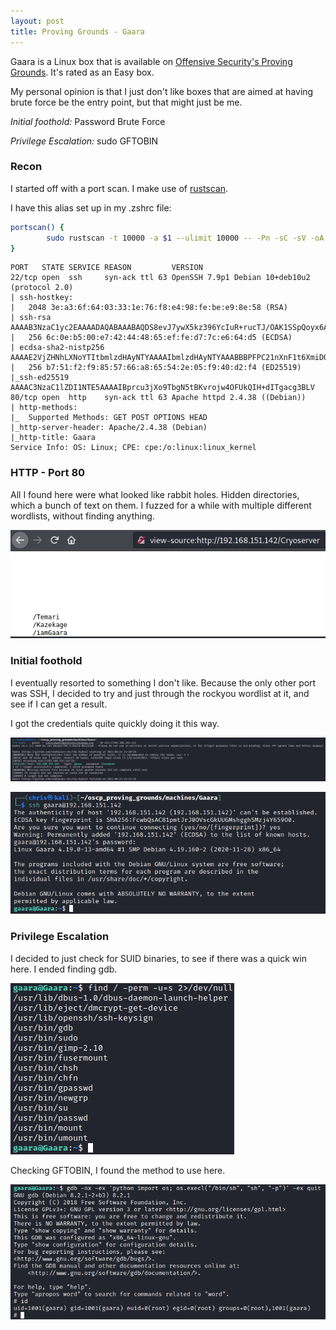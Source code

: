 ```yaml
---
layout: post
title: Proving Grounds - Gaara
---
```


Gaara is a Linux box that is available on [Offensive Security's Proving Grounds](https://www.offensive-security.com/labs/individual/).  It's rated as an Easy box.

My personal opinion is that I just don't like boxes that are aimed at having brute force be the entry point, but that might just be me.

*Initial foothold:*  Password Brute Force

*Privilege Escalation:* sudo GFTOBIN

### Recon

I started off with a port scan.  I make use of [rustscan](https://github.com/RustScan/RustScan).

I have this alias set up in my .zshrc file:

```bash
portscan() {
        sudo rustscan -t 10000 -a $1 --ulimit 10000 -- -Pn -sC -sV -oA nmap/rustscan-$1
}
```

```
PORT   STATE SERVICE REASON         VERSION
22/tcp open  ssh     syn-ack ttl 63 OpenSSH 7.9p1 Debian 10+deb10u2 (protocol 2.0)
| ssh-hostkey: 
|   2048 3e:a3:6f:64:03:33:1e:76:f8:e4:98:fe:be:e9:8e:58 (RSA)
| ssh-rsa AAAAB3NzaC1yc2EAAAADAQABAAABAQDS8evJ7ywX5kz396YcIuR+rucTJ/OAK1SSpQoyx6Avj3v1/ZeRvikDEBZRZE4KMV4/+LraxOvCIb0rkU98B5WME6IReWvGTbF99x6wc2sDCG5haD5/OI6At8xrEQPV6FL8NqipouEeYXU5lp/aR7vsdJAs/748uo6Xu4xwUWKFit3RvCHAdhuNfXj5bpiWESerc6mjRm1dPIwIUjJb2zBKTMFiVxpl8R3BXRLV7ISaKQwEo5zp8OzfxDF0YQ5WxMSaKu6fsBh/XDHr+m2A7TLPfIJPS2i2Y8EPxymUahuhSq63nNSaaWNdSZwpbL0qCBPdn1jtTjh26fGbmPeFVdw1
|   256 6c:0e:b5:00:e7:42:44:48:65:ef:fe:d7:7c:e6:64:d5 (ECDSA)
| ecdsa-sha2-nistp256 AAAAE2VjZHNhLXNoYTItbmlzdHAyNTYAAAAIbmlzdHAyNTYAAABBBPFPC21nXnF1t6XmiDOwcXTza1K6jFzzUhlI+zb878mxsPin/9KvLlW9up9ECWVVTKbiIieN8cD0rF7wb3EjkHA=
|   256 b7:51:f2:f9:85:57:66:a8:65:54:2e:05:f9:40:d2:f4 (ED25519)
|_ssh-ed25519 AAAAC3NzaC1lZDI1NTE5AAAAIBprcu3jXo9TbgN5tBKvrojw4OFUkQIH+dITgacg3BLV
80/tcp open  http    syn-ack ttl 63 Apache httpd 2.4.38 ((Debian))
| http-methods: 
|_  Supported Methods: GET POST OPTIONS HEAD
|_http-server-header: Apache/2.4.38 (Debian)
|_http-title: Gaara
Service Info: OS: Linux; CPE: cpe:/o:linux:linux_kernel
```

### HTTP - Port 80

All I found here were what looked like rabbit holes.  Hidden directories, which a bunch of text on them.  I fuzzed for a while with multiple different wordlists, without finding anything.

![](/assets/2021-06-25-08-58-18.png)

### Initial foothold

I eventually resorted to something I don't like.  Because the only other port was SSH, I decided to try and just through the rockyou wordlist at it, and see if I can get a result.

I got the credentials quite quickly doing it this way.

![](/assets/2021-06-25-09-05-45.png)

![](/assets/2021-06-25-09-06-11.png)

### Privilege Escalation

I decided to just check for SUID binaries, to see if there was a quick win here.  I ended finding gdb.

![](/assets/2021-06-25-09-06-46.png)

Checking GFTOBIN, I found the method to use here.

![](/assets/2021-06-25-09-07-16.png)